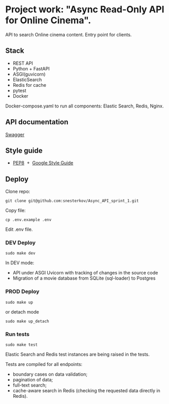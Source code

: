 # Project work: "Async Read-Only API for Online Cinema".

API to search Online cinema content. Entry point for clients.


## Stack
- REST API
- Python + FastAPI
- ASGI(guvicorn)
- ElasticSearch
- Redis for caсhe
- pytest
- Docker

Docker-compose.yaml to run all components: Elastic Search, Redis, Nginx.


## API documentation

[Swagger](http://127.0.0.1/api/openapi)


## Style guide
- [PEP8](https://peps.python.org/pep-0008/)  +  [Google Style Guide](https://google.github.io/styleguide/pyguide.html)


## Deploy

Clone repo:
```
git clone git@github.com:snesterkov/Async_API_sprint_1.git
```
Copy file:
```
cp .env.example .env
```
Edit .env file.

### DEV Deploy
```
sudo make dev
```
In DEV mode:
- API under ASGI Uvicorn with tracking of changes in the source code
- Migration of a movie database from SQLite (sql-loader) to Postgres

### PROD Deploy
```
sudo make up
```
or detach mode
```
sudo make up_detach
```

### Run tests
```
sudo make test
```
Elastic Search and Redis test instances are being raised in the tests.


Tests are compiled for all endpoints:
- boundary cases on data validation;
- pagination of data;
- full-text search;
- cache-aware search in Redis (checking the requested data directly in Redis).
